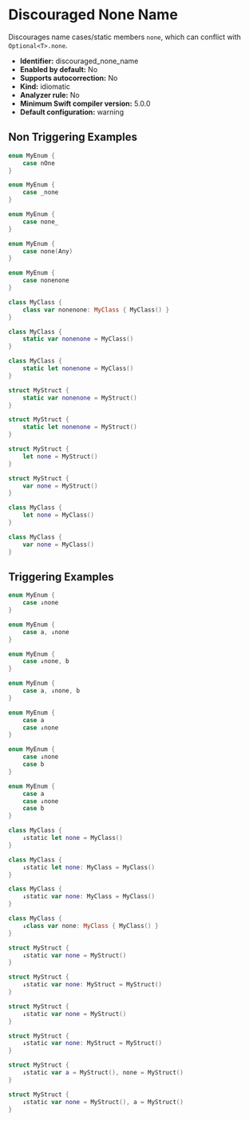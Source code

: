 # Discouraged None Name

Discourages name cases/static members `none`, which can conflict with `Optional<T>.none`.

* **Identifier:** discouraged_none_name
* **Enabled by default:** No
* **Supports autocorrection:** No
* **Kind:** idiomatic
* **Analyzer rule:** No
* **Minimum Swift compiler version:** 5.0.0
* **Default configuration:** warning

## Non Triggering Examples

```swift
enum MyEnum {
    case nOne
}
```

```swift
enum MyEnum {
    case _none
}
```

```swift
enum MyEnum {
    case none_
}
```

```swift
enum MyEnum {
    case none(Any)
}
```

```swift
enum MyEnum {
    case nonenone
}
```

```swift
class MyClass {
    class var nonenone: MyClass { MyClass() }
}
```

```swift
class MyClass {
    static var nonenone = MyClass()
}
```

```swift
class MyClass {
    static let nonenone = MyClass()
}
```

```swift
struct MyStruct {
    static var nonenone = MyStruct()
}
```

```swift
struct MyStruct {
    static let nonenone = MyStruct()
}
```

```swift
struct MyStruct {
    let none = MyStruct()
}
```

```swift
struct MyStruct {
    var none = MyStruct()
}
```

```swift
class MyClass {
    let none = MyClass()
}
```

```swift
class MyClass {
    var none = MyClass()
}
```

## Triggering Examples

```swift
enum MyEnum {
    case ↓none
}
```

```swift
enum MyEnum {
    case a, ↓none
}
```

```swift
enum MyEnum {
    case ↓none, b
}
```

```swift
enum MyEnum {
    case a, ↓none, b
}
```

```swift
enum MyEnum {
    case a
    case ↓none
}
```

```swift
enum MyEnum {
    case ↓none
    case b
}
```

```swift
enum MyEnum {
    case a
    case ↓none
    case b
}
```

```swift
class MyClass {
    ↓static let none = MyClass()
}
```

```swift
class MyClass {
    ↓static let none: MyClass = MyClass()
}
```

```swift
class MyClass {
    ↓static var none: MyClass = MyClass()
}
```

```swift
class MyClass {
    ↓class var none: MyClass { MyClass() }
}
```

```swift
struct MyStruct {
    ↓static var none = MyStruct()
}
```

```swift
struct MyStruct {
    ↓static var none: MyStruct = MyStruct()
}
```

```swift
struct MyStruct {
    ↓static var none = MyStruct()
}
```

```swift
struct MyStruct {
    ↓static var none: MyStruct = MyStruct()
}
```

```swift
struct MyStruct {
    ↓static var a = MyStruct(), none = MyStruct()
}
```

```swift
struct MyStruct {
    ↓static var none = MyStruct(), a = MyStruct()
}
```